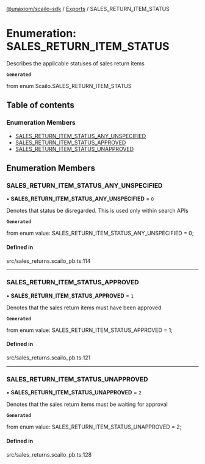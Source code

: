 [@unaxiom/scailo-sdk](../README.md) / [Exports](../modules.md) / SALES\_RETURN\_ITEM\_STATUS

# Enumeration: SALES\_RETURN\_ITEM\_STATUS

Describes the applicable statuses of sales return items

**`Generated`**

from enum Scailo.SALES_RETURN_ITEM_STATUS

## Table of contents

### Enumeration Members

- [SALES\_RETURN\_ITEM\_STATUS\_ANY\_UNSPECIFIED](SALES_RETURN_ITEM_STATUS.md#sales_return_item_status_any_unspecified)
- [SALES\_RETURN\_ITEM\_STATUS\_APPROVED](SALES_RETURN_ITEM_STATUS.md#sales_return_item_status_approved)
- [SALES\_RETURN\_ITEM\_STATUS\_UNAPPROVED](SALES_RETURN_ITEM_STATUS.md#sales_return_item_status_unapproved)

## Enumeration Members

### SALES\_RETURN\_ITEM\_STATUS\_ANY\_UNSPECIFIED

• **SALES\_RETURN\_ITEM\_STATUS\_ANY\_UNSPECIFIED** = ``0``

Denotes that status be disregarded. This is used only within search APIs

**`Generated`**

from enum value: SALES_RETURN_ITEM_STATUS_ANY_UNSPECIFIED = 0;

#### Defined in

src/sales_returns.scailo_pb.ts:114

___

### SALES\_RETURN\_ITEM\_STATUS\_APPROVED

• **SALES\_RETURN\_ITEM\_STATUS\_APPROVED** = ``1``

Denotes that the sales return items must have been approved

**`Generated`**

from enum value: SALES_RETURN_ITEM_STATUS_APPROVED = 1;

#### Defined in

src/sales_returns.scailo_pb.ts:121

___

### SALES\_RETURN\_ITEM\_STATUS\_UNAPPROVED

• **SALES\_RETURN\_ITEM\_STATUS\_UNAPPROVED** = ``2``

Denotes that the sales return items must be waiting for approval

**`Generated`**

from enum value: SALES_RETURN_ITEM_STATUS_UNAPPROVED = 2;

#### Defined in

src/sales_returns.scailo_pb.ts:128
